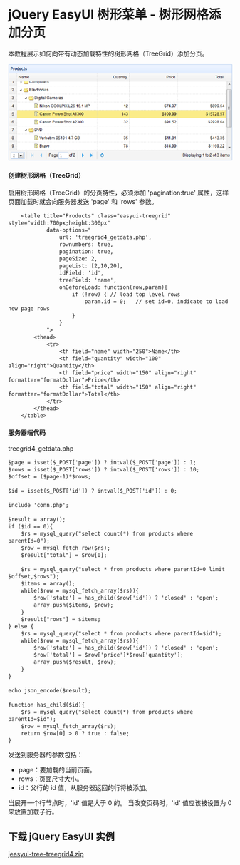 # jQuery EasyUI 树形菜单 - 树形网格添加分页

本教程展示如何向带有动态加载特性的树形网格（TreeGrid）添加分页。

![](img/treegrid4.png)

#### 创建树形网格（TreeGrid）

启用树形网格（TreeGrid）的分页特性，必须添加 'pagination:true' 属性，这样页面加载时就会向服务器发送 'page' 和 'rows' 参数。

```
	<table title="Products" class="easyui-treegrid" style="width:700px;height:300px"
			data-options="
				url: 'treegrid4_getdata.php',
				rownumbers: true,
				pagination: true,
				pageSize: 2,
				pageList: [2,10,20],
				idField: 'id',
				treeField: 'name',
				onBeforeLoad: function(row,param){
					if (!row) {	// load top level rows
						param.id = 0;	// set id=0, indicate to load new page rows
					}
				}
			">
		<thead>
			<tr>
				<th field="name" width="250">Name</th>
				<th field="quantity" width="100" align="right">Quantity</th>
				<th field="price" width="150" align="right" formatter="formatDollar">Price</th>
				<th field="total" width="150" align="right" formatter="formatDollar">Total</th>
			</tr>
		</thead>
	</table>

```

#### 服务器端代码

treegrid4_getdata.php

```
$page = isset($_POST['page']) ? intval($_POST['page']) : 1;
$rows = isset($_POST['rows']) ? intval($_POST['rows']) : 10;
$offset = ($page-1)*$rows;

$id = isset($_POST['id']) ? intval($_POST['id']) : 0;

include 'conn.php';

$result = array();
if ($id == 0){
	$rs = mysql_query("select count(*) from products where parentId=0");
	$row = mysql_fetch_row($rs);
	$result["total"] = $row[0];

	$rs = mysql_query("select * from products where parentId=0 limit $offset,$rows");
	$items = array();
	while($row = mysql_fetch_array($rs)){
		$row['state'] = has_child($row['id']) ? 'closed' : 'open';
		array_push($items, $row);
	}
	$result["rows"] = $items;
} else {
	$rs = mysql_query("select * from products where parentId=$id");
	while($row = mysql_fetch_array($rs)){
		$row['state'] = has_child($row['id']) ? 'closed' : 'open';
		$row['total'] = $row['price']*$row['quantity'];
		array_push($result, $row);
	}
}

echo json_encode($result);

function has_child($id){
	$rs = mysql_query("select count(*) from products where parentId=$id");
	$row = mysql_fetch_array($rs);
	return $row[0] > 0 ? true : false;
}

```

发送到服务器的参数包括：

*   page：要加载的当前页面。
*   rows：页面尺寸大小。
*   id：父行的 id 值，从服务器返回的行将被添加。

当展开一个行节点时，'id' 值是大于 0 的。 当改变页码时，'id' 值应该被设置为 0 来放置加载子行。

## 下载 jQuery EasyUI 实例

[jeasyui-tree-treegrid4.zip](/try/jeasyui/download/jeasyui-tree-treegrid4.zip)

 